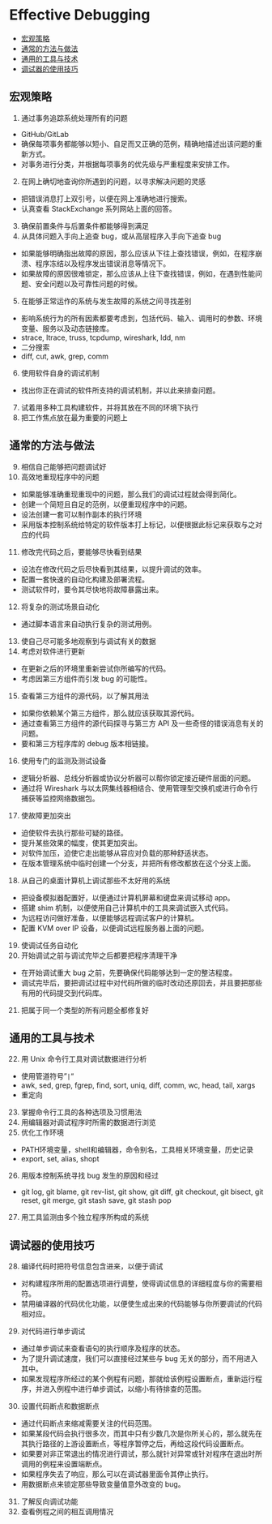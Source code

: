 # Effective Debugging

- [宏观策略](#宏观策略)
- [通常的方法与做法](#通常的方法与做法)
- [通用的工具与技术](#通用的工具与技术)
- [调试器的使用技巧](#调试器的使用技巧)


## 宏观策略
1. 通过事务追踪系统处理所有的问题
  - GitHub/GitLab
  - 确保每项事务都能够以短小、自足而又正确的范例，精确地描述出该问题的重新方式。
  - 对事务进行分类，并根据每项事务的优先级与严重程度来安排工作。
2. 在网上确切地查询你所遇到的问题，以寻求解决问题的灵感
  - 把错误消息打上双引号，以便在网上准确地进行搜索。
  - 认真查看 StackExchange 系列网站上面的回答。
3. 确保前置条件与后置条件都能够得到满足
4. 从具体问题入手向上追查 bug，或从高层程序入手向下追查 bug
  - 如果能够明确指出故障的原因，那么应该从下往上查找错误，例如，在程序崩溃、程序冻结以及程序发出错误消息等情况下。
  - 如果故障的原因很难锁定，那么应该从上往下查找错误，例如，在遇到性能问题、安全问题以及可靠性问题的时候。
5. 在能够正常运作的系统与发生故障的系统之间寻找差别
  - 影响系统行为的所有因素都要考虑到，包括代码、输入、调用时的参数、环境变量、服务以及动态链接库。
  - strace, ltrace, truss, tcpdump, wireshark, ldd, nm
  - 二分搜索
  - diff, cut, awk, grep, comm
6. 使用软件自身的调试机制
  - 找出你正在调试的软件所支持的调试机制，并以此来排查问题。
7. 试着用多种工具构建软件，并将其放在不同的环境下执行
8. 把工作焦点放在最为重要的问题上

## 通常的方法与做法
9. 相信自己能够把问题调试好
10. 高效地重现程序中的问题
  - 如果能够准确重现重现中的问题，那么我们的调试过程就会得到简化。
  - 创建一个简短且自足的范例，以便重现程序中的问题。
  - 设法创建一套可以制作副本的执行环境
  - 采用版本控制系统给特定的软件版本打上标记，以便根据此标记来获取与之对应的代码
11. 修改完代码之后，要能够尽快看到结果
  - 设法在修改代码之后尽快看到其结果，以提升调试的效率。
  - 配置一套快速的自动化构建及部署流程。
  - 测试软件时，要令其尽快地将故障暴露出来。
12. 将复杂的测试场景自动化
  - 通过脚本语言来自动执行复杂的测试用例。
13. 使自己尽可能多地观察到与调试有关的数据
14. 考虑对软件进行更新
  - 在更新之后的环境里重新尝试你所编写的代码。
  - 考虑因第三方组件而引发 bug 的可能性。
15. 查看第三方组件的源代码，以了解其用法
  - 如果你依赖某个第三方组件，那么就应该获取其源代码。
  - 通过查看第三方组件的源代码探寻与第三方 API 及一些奇怪的错误消息有关的问题。
  - 要和第三方程序库的 debug 版本相链接。
16. 使用专门的监测及测试设备
  - 逻辑分析器、总线分析器或协议分析器可以帮你锁定接近硬件层面的问题。
  - 通过将 Wireshark 与以太网集线器相结合、使用管理型交换机或进行命令行捕获等监控网络数据包。
17. 使故障更加突出
  - 迫使软件去执行那些可疑的路径。
  - 提升某些效果的幅度，使其更加突出。
  - 对软件加压，迫使它走出能够从容应对负载的那种舒适状态。
  - 在版本管理系统中临时创建一个分支，并把所有修改都放在这个分支上面。
18. 从自己的桌面计算机上调试那些不太好用的系统
  - 把设备模拟器配置好，以便通过计算机屏幕和键盘来调试移动 app。
  - 搭建 shim 机制，以便使用自己计算机中的工具来调试嵌入式代码。
  - 为远程访问做好准备，以便能够远程调试客户的计算机。
  - 配置 KVM over IP 设备，以便调试远程服务器上面的问题。
19. 使调试任务自动化
20. 开始调试之前与调试完毕之后都要把程序清理干净
  - 在开始调试重大 bug 之前，先要确保代码能够达到一定的整洁程度。
  - 调试完毕后，要把调试过程中对代码所做的临时改动还原回去，并且要把那些有用的代码提交到代码库。
21. 把属于同一个类型的所有问题全都修复好

## 通用的工具与技术
22. 用 Unix 命令行工具对调试数据进行分析
  - 使用管道符号”`|`“
  - awk, sed, grep, fgrep, find, sort, uniq, diff, comm, wc, head, tail, xargs
  - 重定向
23. 掌握命令行工具的各种选项及习惯用法
24. 用编辑器对调试程序时所需的数据进行浏览
25. 优化工作环境
  - PATH环境变量，shell和编辑器，命令别名，工具相关环境变量，历史记录
  - export, set, alias, shopt
26. 用版本控制系统寻找 bug 发生的原因和经过
  - git log, git blame, git rev-list, git show, git diff, git checkout, git bisect, git reset, git merge, git stash save, git stash pop
27. 用工具监测由多个独立程序所构成的系统

## 调试器的使用技巧
28. 编译代码时把符号信息包含进来，以便于调试
  - 对构建程序所用的配置选项进行调整，使得调试信息的详细程度与你的需要相符。
  - 禁用编译器的代码优化功能，以便使生成出来的代码能够与你所要调试的代码相对应。
29. 对代码进行单步调试
  - 通过单步调试来查看语句的执行顺序及程序的状态。
  - 为了提升调试速度，我们可以直接经过某些与 bug 无关的部分，而不用进入其中。
  - 如果发现程序所经过的某个例程有问题，那就给该例程设置断点，重新运行程序，并进入例程中进行单步调试，以缩小有待排查的范围。
30. 设置代码断点和数据断点
  - 通过代码断点来缩减需要关注的代码范围。
  - 如果某段代码会执行很多次，而其中只有少数几次是你所关心的，那么就先在其执行路径的上游设置断点，等程序暂停之后，再给这段代码设置断点。
  - 如果要对非正常退出的情况进行调试，那么就针对异常或针对程序在退出时所调用的例程来设置端断点。
  - 如果程序失去了响应，那么可以在调试器里面令其停止执行。
  - 用数据断点来锁定那些导致变量值意外改变的 bug。
31. 了解反向调试功能
32. 查看例程之间的相互调用情况
